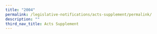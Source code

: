 ```yaml
---
title: "2004"
permalink: /legislative-notifications/acts-supplement/permalink/
description: ""
third_nav_title: Acts Supplement
---
```

